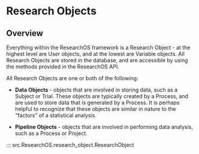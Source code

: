 # Research Objects

## Overview
Everything within the ResearchOS framework is a Research Object - at the highest level are User objects, and at the lowest are Variable objects. All Research Objects are stored in the database, and are accessible by using the methods provided in the ResearchOS API.

All Research Objects are one or both of the following:

- **Data Objects** - objects that are involved in storing data, such as a Subject or Trial. These objects are typically created by a Process, and are used to store data that is generated by a Process. It is perhaps helpful to recognize that these objects are similar in nature to the "factors" of a statistical analysis.

- **Pipeline Objects** - objects that are involved in performing data analysis, such as a Process or Project.

::: src.ResearchOS.research_object.ResearchObject